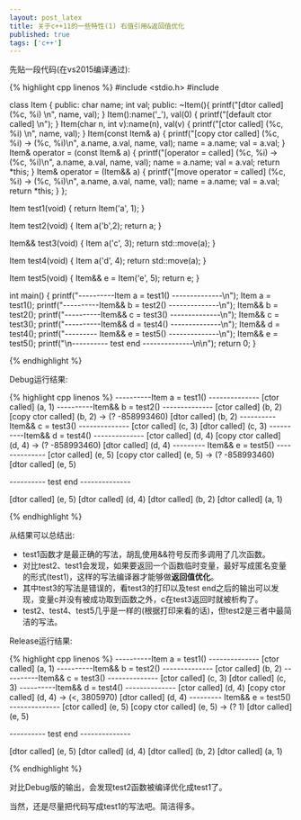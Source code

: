 ```yaml
---
layout: post_latex
title: 关于c++11的一些特性(1) 右值引用&返回值优化
published: true
tags: ['c++']
---
```



先贴一段代码(在vs2015编译通过):

<!--more-->

{% highlight cpp linenos %}
#include <stdio.h>
#include <utility>


class Item {
public:
	char name;
	int val;
public:
	~Item(){
		printf("[dtor called] (%c, %i) \n", name, val);
	}
	Item():name('_'), val(0) {
		printf("[default ctor called] \n");
	}
	Item(char n, int v):name(n), val(v) {
		printf("[ctor called] (%c, %i) \n", name, val);
	}
	Item(const Item& a) {
		printf("[copy ctor called] (%c, %i) -> (%c, %i)\n", a.name, a.val, name, val);
		name = a.name;
		val = a.val;
	}
	Item& operator = (const Item& a)
	{
		printf("[operator = called] (%c, %i) -> (%c, %i)\n", a.name, a.val, name, val);
		name = a.name;
		val = a.val;
		return *this;
	}
	Item& operator = (Item&& a)
	{
		printf("[move operator = called] (%c, %i) -> (%c, %i)\n", a.name, a.val, name, val);
		name = a.name;
		val = a.val;
		return *this;
	}
};

Item test1(void)
{
	return Item('a', 1);
}

Item test2(void)
{
	Item a('b',2);
	return a;
}

Item&& test3(void)
{
	Item a('c', 3);
	return std::move(a);
}

Item test4(void)
{
	Item a('d', 4);
	return std::move(a);
}

Item test5(void)
{
	Item&& e = Item('e', 5);
	return e;
}

int main() {
	printf("----------Item a = test1()   --------------\n");
	Item a = test1();
	printf("----------Item&& b = test2() --------------\n");
	Item&& b = test2();
	printf("----------Item&& c = test3() --------------\n");
	Item&& c = test3();
	printf("----------Item&& d = test4() --------------\n");
	Item&& d = test4();
	printf("--------- Item&& e = test5() --------------\n");
	Item&& e = test5();
	printf("\n----------      test end  --------------\n\n");
	return 0;
}

{% endhighlight %}

Debug运行结果:

{% highlight cpp linenos %}
----------Item a = test1()   --------------
[ctor called] (a, 1)
----------Item&& b = test2() --------------
[ctor called] (b, 2)
[copy ctor called] (b, 2) -> (? -858993460)
[dtor called] (b, 2)
----------Item&& c = test3() --------------
[ctor called] (c, 3)
[dtor called] (c, 3)
----------Item&& d = test4() --------------
[ctor called] (d, 4)
[copy ctor called] (d, 4) -> (? -858993460)
[dtor called] (d, 4)
--------- Item&& e = test5() --------------
[ctor called] (e, 5)
[copy ctor called] (e, 5) -> (? -858993460)
[dtor called] (e, 5)

----------      test end  --------------

[dtor called] (e, 5)
[dtor called] (d, 4)
[dtor called] (b, 2)
[dtor called] (a, 1)

{% endhighlight %}

从结果可以总结出:

- test1函数才是最正确的写法，胡乱使用&&符号反而多调用了几次函数。
- 对比test2、test1会发现，如果要返回一个函数临时变量，最好写成匿名变量的形式(test1)，这样的写法编译器才能够做**返回值优化**。
- 其中test3的写法是错误的，看test3的打印以及test end之后的输出可以发现，变量c并没有被成功取到函数之外，c在test3返回时就被析构了。
- test2、test4、test5几乎是一样的(根据打印来看的话)，但test2是三者中最简洁的写法。


Release运行结果:

{% highlight cpp linenos %}
----------Item a = test1()   --------------
[ctor called] (a, 1)
----------Item&& b = test2() --------------
[ctor called] (b, 2)
----------Item&& c = test3() --------------
[ctor called] (c, 3)
[dtor called] (c, 3)
----------Item&& d = test4() --------------
[ctor called] (d, 4)
[copy ctor called] (d, 4) -> (<, 3805970)
[dtor called] (d, 4)
--------- Item&& e = test5() --------------
[ctor called] (e, 5)
[copy ctor called] (e, 5) -> (? 1)
[dtor called] (e, 5)

----------      test end  --------------

[dtor called] (e, 5)
[dtor called] (d, 4)
[dtor called] (b, 2)
[dtor called] (a, 1)

{% endhighlight %}

对比Debug版的输出，会发现test2函数被编译优化成test1了。

当然，还是尽量把代码写成test1的写法吧。简洁得多。